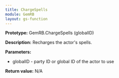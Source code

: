 ```yaml
---
title: ChargeSpells
module: GemRB
layout: gs-function
---
```


**Prototype:** GemRB.ChargeSpells (globalID)

**Description:** Recharges the actor's spells.

**Parameters:**
  * globalID - party ID or global ID of the actor to use

**Return value:** N/A

